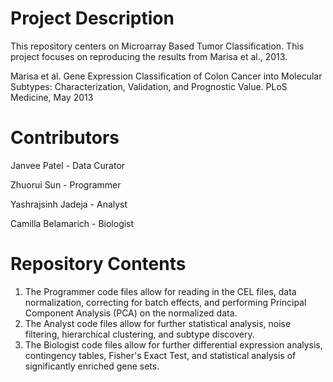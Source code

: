 # Project Description

This repository centers on Microarray Based Tumor Classification. This project focuses on reproducing the results from Marisa et al., 2013.

Marisa et al. Gene Expression Classification of Colon Cancer into Molecular Subtypes: Characterization, Validation, and Prognostic Value. PLoS Medicine, May 2013

# Contributors

Janvee Patel - Data Curator

Zhuorui Sun - Programmer

Yashrajsinh Jadeja - Analyst

Camilla Belamarich - Biologist

# Repository Contents
1. The Programmer code files allow for reading in the CEL files, data normalization, correcting for batch effects, and performing Principal Component Analysis (PCA) on the normalized data. 
2. The Analyst code files allow for further statistical analysis, noise filtering, hierarchical clustering, and subtype discovery.
3. The Biologist code files allow for further differential expression analysis, contingency tables, Fisher's Exact Test, and statistical analysis of significantly enriched gene sets.
